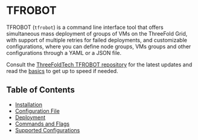 <h1>TFROBOT</h1>

TFROBOT (`tfrobot`) is a command line interface tool that offers simultaneous mass deployment of groups of VMs on the ThreeFold Grid, with support of multiple retries for failed deployments, and customizable configurations, where you can define node groups, VMs groups and other configurations through a YAML or a JSON file.  

Consult the [ThreeFoldTech TFROBOT repository](https://github.com/threefoldtech/tfgrid-sdk-go/tree/development/tfrobot) for the latest updates and read the [basics](../getstarted/tfgrid3_getstarted.md) to get up to speed if needed.

<h2>Table of Contents</h2>

- [Installation](./tfrobot_installation.md)
- [Configuration File](./tfrobot_config.md)
- [Deployment](./tfrobot_deploy.md)
- [Commands and Flags](./tfrobot_commands_flags.md)
- [Supported Configurations](./tfrobot_configurations.md)
